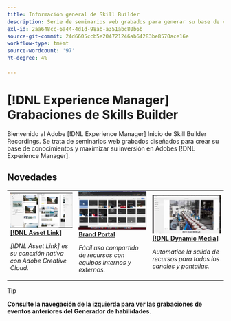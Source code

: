 ```yaml
---
title: Información general de Skill Builder
description: Serie de seminarios web grabados para generar su base de conocimientos y maximizar su inversión en Adobe Experience Manager
exl-id: 2aa648cc-6a44-4d1d-98ab-a351abc80b6b
source-git-commit: 24d6605ccb5e204721246ab64283be8570ace16e
workflow-type: tm+mt
source-wordcount: '97'
ht-degree: 4%

---
```


# [!DNL Experience Manager] Grabaciones de Skills Builder

Bienvenido al Adobe [!DNL Experience Manager] Inicio de Skill Builder Recordings. Se trata de seminarios web grabados diseñados para crear su base de conocimientos y maximizar su inversión en Adobes [!DNL Experience Manager].

## Novedades

<table>
<tr>
  <td>
    <a href="https://experienceleague.adobe.com/docs/experience-manager-skill-builder/skill-builder/2020/asset-link.html">
      <img alt="[!DNL Asset Link]" src="assets/332127.jpeg" />
    </a>
    <div>
      <a href="https://experienceleague.adobe.com/docs/experience-manager-skill-builder/skill-builder/2020/asset-link.html">
    <strong>[!DNL Asset Link]</strong>
    </a>
    </div>
    <p>
    <em>[!DNL Asset Link] es su conexión nativa con Adobe Creative Cloud.</em>
    <p>
  </td>
  <td>
    <a href="https://experienceleague.adobe.com/docs/experience-manager-skill-builder/skill-builder/2020/brand-portal.html">
    <img alt="Brand Portal" src="assets/332133.jpeg" />
    </a>
    <div>
    <a href="https://experienceleague.adobe.com/docs/experience-manager-skill-builder/skill-builder/2020/brand-portal.html">
    <strong>Brand Portal</strong>
    </a>
    </div>
    <p>
    <em>Fácil uso compartido de recursos con equipos internos y externos.</em>
    </p>
  </td>
  <td>
    <a href="https://experienceleague.adobe.com/docs/experience-manager-skill-builder/skill-builder/2020/dynamic-media.html">
      <img alt="[!DNL Dynamic Media]" src="assets/332132.jpeg" />
    </a>
     <div>
      <a href="https://experienceleague.adobe.com/docs/experience-manager-skill-builder/skill-builder/2020/dynamic-media.html">
        <strong>[!DNL Dynamic Media]</strong>
      </a>
    </div>
    <p>
    <em>Automatice la salida de recursos para todos los canales y pantallas.</em>
    <p>
  </td>
</tr>
</table>

>[!TIP]
>
>**Consulte la navegación de la izquierda para ver las grabaciones de eventos anteriores del Generador de habilidades**.
